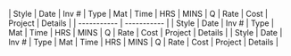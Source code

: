 | Style | Date | Inv # | Type | Mat | Time | HRS | MINS | Q | Rate | Cost | Project | Details |
| ----------- | ----------- |
| Style | Date | Inv # | Type | Mat | Time | HRS | MINS | Q | Rate | Cost | Project | Details |
| Style | Date | Inv # | Type | Mat | Time | HRS | MINS | Q | Rate | Cost | Project | Details |
